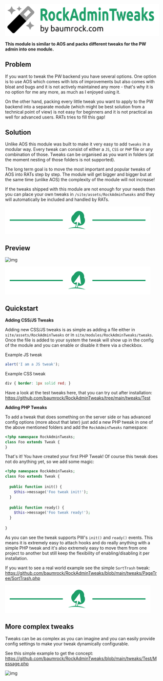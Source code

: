 ![img](logo.svg)

**This module is similar to AOS and packs different tweaks for the PW admin into one module.**

## Problem

If you want to tweak the PW backend you have several options. One option is to use AOS which comes with lots of improvements but also comes with bloat and bugs and it is not actively maintained any more - that's why it is no option for me any more, as much as I enjoyed using it.

On the other hand, packing every little tweak you want to apply to the PW backend into a separate module (which might be best solution from a technical point of view) is not easy for beginners and it is not practical as well for advanced users. RATs tries to fill this gap!

## Solution

Unlike AOS this module was built to make it very easy to add `tweaks` in a modular way. Every tweak can consist of either a `JS`, `CSS` or `PHP` file or any combination of those. Tweaks can be organised as you want in folders (at the moment nesting of those folders is not supported).

The long term goal is to move the most important and popular tweaks of AOS into RATs step by step. The module will get bigger and bigger but at the same time (unlike AOS) the complexity of the module will not increase!

If the tweaks shipped with this module are not enough for your needs then you can place your own tweaks in `/site/assets/RockAdminTweaks` and they will automatically be included and handled by RATs.

![img](hr.svg)

## Preview

![img](https://i.imgur.com/MP9YH6i.png)

![img](hr.svg)

## Quickstart

**Adding CSS/JS Tweaks**

Adding new CSS/JS tweaks is as simple as adding a file either in `site/assets/RockAdminTweaks` or in `site/modules/RockAdminTweaks/tweaks`. Once the file is added to your system the tweak will show up in the config of the module and you can enable or disable it there via a checkbox.

Example JS tweak

```js
alert('I am a JS tweak');
```

Example CSS tweak

```CSS
div { border: 1px solid red; }
```

Have a look at the test tweaks here, that you can try out after installation: https://github.com/baumrock/RockAdminTweaks/tree/main/tweaks/Test

**Adding PHP Tweaks**

To add a tweak that does something on the server side or has advanced config options (more about that later) just add a new PHP tweak in one of the above mentioned folders and add the `RockAdminTweaks` namespace:

```php
<?php namespace RockAdminTweaks;
class Foo extends Tweak {
}
```

That's it! You have created your first PHP Tweak! Of course this tweak does not do anything yet, so we add some magic:

```php
<?php namespace RockAdminTweaks;
class Foo extends Tweak {

  public function init() {
    $this->message('Foo tweak init!');
  }

  public function ready() {
    $this->message('Foo tweak ready!');
  }

}
```

As you can see the tweak supports PW's `init()` and `ready()` events. This means it is extremely easy to attach hooks and do really anything with a simple PHP tweak and it's also extremely easy to move them from one project to another but still keep the flexibility of enabling/disabling it per installation.

If you want to see a real world example see the simple `SortTrash` tweak: https://github.com/baumrock/RockAdminTweaks/blob/main/tweaks/PageTree/SortTrash.php

![img](hr.svg)

## More complex tweaks

Tweaks can be as complex as you can imagine and you can easily provide config settings to make your tweak dynamically configurable.

See this simple example to get the concept: https://github.com/baumrock/RockAdminTweaks/blob/main/tweaks/Test/Message.php

![img](https://i.imgur.com/5fI7mr3.png)
